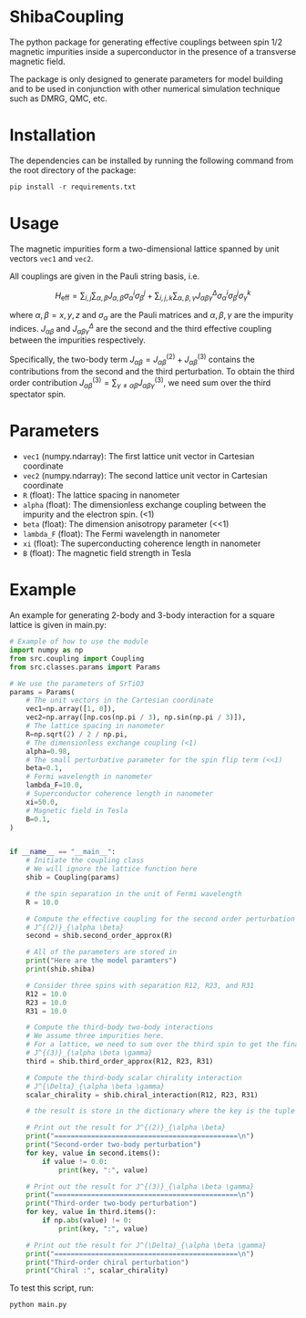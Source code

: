 # ShibaCoupling

The python package for generating effective couplings between spin 1/2 magnetic impurities inside a superconductor in the presence of a transverse magnetic field.

The package is only designed to generate parameters for model building and to be used in conjunction with other numerical simulation technique such as DMRG, QMC, etc.

# Installation

The dependencies can be installed by running the following command from the root directory of the package:

```python
pip install -r requirements.txt
```

# Usage

The magnetic impurities form a two-dimensional lattice spanned by unit vectors `vec1` and `vec2`.

All couplings are given in the Pauli string basis, i.e.

```math
H_{\text{eff}} = \sum_{i,j} \sum_{\alpha, \beta} J_{\alpha, \beta} \sigma_{\alpha}^i \sigma_{\beta}^j
+ \sum_{i,j,k} \sum_{\alpha, \beta, \gamma} J_{\alpha \beta \gamma}^{\Delta} \sigma_{\alpha}^i \sigma_{\beta}^j \sigma_{\gamma}^k
```

where $\alpha, \beta = x, y, z$ and $\sigma_{\alpha}$ are the Pauli matrices and $\alpha, \beta, \gamma$ are the impurity indices. $J_{\alpha \beta}$ and $J_{\alpha \beta \gamma}^{\Delta}$ are the second and the third effective coupling between the impurities respectively.

Specifically, the two-body term $J_{\alpha \beta} = J^{(2)}_{\alpha \beta} + J^{(3)}_{\alpha \beta}$ contains the contributions from the second and the third perturbation.
To obtain the third order contribution $J^{(3)}_{\alpha \beta} = \sum_{ \gamma \neq \alpha \beta} J^{(3)}_{\alpha \beta \gamma}$, we need sum over the third spectator spin.

# Parameters

- `vec1` (numpy.ndarray): The first lattice unit vector in Cartesian coordinate
- `vec2` (numpy.ndarray): The second lattice unit vector in Cartesian coordinate
- `R` (float): The lattice spacing in nanometer
- `alpha` (float): The dimensionless exchange coupling between the impurity and the electron spin. (<1)
- `beta` (float): The dimension anisotropy parameter (<<1)
- `lambda_F` (float): The Fermi wavelength in nanometer
- `xi` (float): The superconducting coherence length in nanometer
- `B` (float): The magnetic field strength in Tesla

# Example

An example for generating 2-body and 3-body interaction for a square lattice is given in main.py:

```python
# Example of how to use the module
import numpy as np
from src.coupling import Coupling
from src.classes.params import Params

# We use the parameters of SrTiO3
params = Params(
    # The unit vectors in the Cartesian coordinate
    vec1=np.array([1, 0]),
    vec2=np.array([np.cos(np.pi / 3), np.sin(np.pi / 3)]),
    # The lattice spacing in nanometer
    R=np.sqrt(2) / 2 / np.pi,
    # The dimensionless exchange coupling (<1)
    alpha=0.98,
    # The small perturbative parameter for the spin flip term (<<1)
    beta=0.1,
    # Fermi wavelength in nanometer
    lambda_F=10.0,
    # Superconductor coherence length in nanometer
    xi=50.0,
    # Magnetic field in Tesla
    B=0.1,
)


if __name__ == "__main__":
    # Initiate the coupling class
    # We will ignore the lattice function here
    shib = Coupling(params)

    # the spin separation in the unit of Fermi wavelength
    R = 10.0

    # Compute the effective coupling for the second order perturbation between impurities separated by distance R
    # J^{(2)}_{\alpha \beta}
    second = shib.second_order_approx(R)

    # All of the parameters are stored in
    print("Here are the model paramters")
    print(shib.shiba)

    # Consider three spins with separation R12, R23, and R31
    R12 = 10.0
    R23 = 10.0
    R31 = 10.0

    # Compute the third-body two-body interactions
    # We assume three impurities here.
    # For a lattice, we need to sum over the third spin to get the final third order coupling
    # J^{(3)}_{\alpha \beta \gamma}
    third = shib.third_order_approx(R12, R23, R31)

    # Compute the third-body scalar chirality interaction
    # J^{\Delta}_{\alpha \beta \gamma}
    scalar_chirality = shib.chiral_interaction(R12, R23, R31)

    # the result is store in the dictionary where the key is the tuple of Pauli string e.g. (0,0,1) = IIX, (1,2,3) = XYZ

    # Print out the result for J^{(2)}_{\alpha \beta}
    print("=============================================\n")
    print("Second-order two-body perturbation")
    for key, value in second.items():
        if value != 0.0:
            print(key, ":", value)

    # Print out the result for J^{(3)}_{\alpha \beta \gamma}
    print("=============================================\n")
    print("Third-order two-body perturbation")
    for key, value in third.items():
        if np.abs(value) != 0:
            print(key, ":", value)

    # Print out the result for J^(\Delta)_{\alpha \beta \gamma}
    print("=============================================\n")
    print("Third-order chiral perturbation")
    print("Chiral :", scalar_chirality)

```

To test this script, run:

```python
python main.py
```
